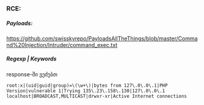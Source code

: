 ### RCE:

##### Payloads:
https://github.com/swisskyrepo/PayloadsAllTheThings/blob/master/Command%20Injection/Intruder/command_exec.txt

##### Regexp | Keywords
response-ში ვეძებთ
```
root:x|(uid|guid|group)=\(\w+\)|bytes from 127\.0\.0\.1|PHP Version|vulnerable 1|Trying 135\.23\.158\.130|127\.0\.0\.1	localhost|BROADCAST,MULTICAST|drwxr-xr|Active Internet connections
```

